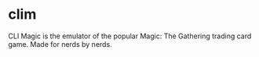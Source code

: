 # clim
CLI Magic is the emulator of the popular Magic: The Gathering trading card game. Made for nerds by nerds.
